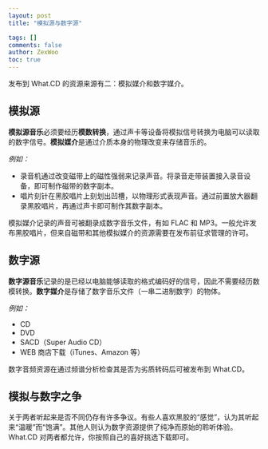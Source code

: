```yaml
---
layout: post
title: "模拟源与数字源"

tags: []
comments: false
author: ZexWoo
toc: true
---
```


发布到 What.CD 的资源来源有二：模拟媒介和数字媒介。

## 模拟源

**模拟源音乐**必须要经历**模数转换**，通过声卡等设备将模拟信号转换为电脑可以读取的数字信号。**模拟媒介**是通过介质本身的物理改变来存储音乐的。

*例如：*
- 录音机通过改变磁带上的磁性强弱来记录声音。将录音走带装置接入录音设备，即可制作磁带的数字副本。
- 唱片刻针在黑胶唱片上刻划出凹槽，以物理形式表现声音。通过前置放大器翻录黑胶唱片，再通过声卡即可制作其数字副本。

模拟媒介记录的声音可被翻录成数字音乐文件，有如 FLAC 和 MP3。一般允许发布黑胶唱片，但来自磁带和其他模拟媒介的资源需要在发布前征求管理的许可。

## 数字源

**数字源音乐**记录的是已经以电脑能够读取的格式编码好的信号，因此不需要经历数模转换。**数字媒介**是存储了数字音乐文件（一串二进制数字）的物体。

*例如：*
- CD
- DVD
- SACD（Super Audio CD）
- WEB 商店下载（iTunes、Amazon 等）

数字音频资源在通过频谱分析检查其是否为劣质转码后可被发布到 What.CD。

## 模拟与数字之争

关于两者听起来是否不同仍存有许多争议。有些人喜欢黑胶的“感觉”，认为其听起来“温暖”而“饱满”。其他人则认为数字资源提供了纯净而原始的聆听体验。What.CD 对两者都允许，你按照自己的喜好挑选下载即可。